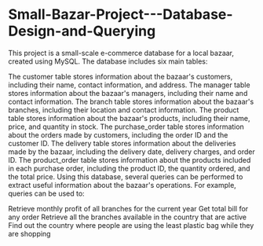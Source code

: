 # Small-Bazar-Project---Database-Design-and-Querying
This project is a small-scale e-commerce database for a local bazaar, created using MySQL. The database includes six main tables:

The customer table stores information about the bazaar's customers, including their name, contact information, and address.
The manager table stores information about the bazaar's managers, including their name and contact information.
The branch table stores information about the bazaar's branches, including their location and contact information.
The product table stores information about the bazaar's products, including their name, price, and quantity in stock.
The purchase_order table stores information about the orders made by customers, including the order ID and the customer ID.
The delivery table stores information about the deliveries made by the bazaar, including the delivery date, delivery charges, and order ID.
The product_order table stores information about the products included in each purchase order, including the product ID, the quantity ordered, and the total price.
Using this database, several queries can be performed to extract useful information about the bazaar's operations. For example, queries can be used to:

Retrieve monthly profit of all branches for the current year
Get total bill for any order
Retrieve all the branches available in the country that are active
Find out the country where people are using the least plastic bag while they are shopping
